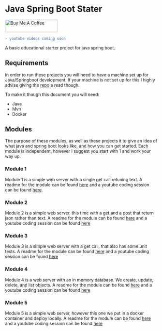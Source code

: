 # Java Spring Boot Stater
<a href="https://www.buymeacoffee.com/coffeecode6" target="_blank"><img src="https://cdn.buymeacoffee.com/buttons/default-orange.png" alt="Buy Me A Coffee" height="41" width="174"></a>
```diff
- youtube videos coming soon
```

A basic educational starter project for java spring boot.

## Requirements

In order to run these projects you will need to have a machine set up for Java/Springboot development. If your machine
is not set up for this I highly advise giving the [repo](https://github.com/CoffeeCodeAndCreatine/developer_set_up) a
read though.

To make it though this document you will need:

* Java
* Mvn
* Docker

## Modules

The purpose of these modules, as well as these projects it to give an idea of what java and spring boot looks like, and
how you can get started.
Each module is independent, however I suggest you start with 1 and work your way up.

### Module 1

Module 1 is a simple web server with a single get call retuning text. A readme for the module can be
found [here](demo1/README.md) and a youtube coding session can be found [here]().

### Module 2

Module 2 is a simple web server, this time with a get and a post that return json rather than text. A readme for the
module can be found [here](demo2/README.md) and a youtube coding session can be found [here]()

### Module 3

Module 3 is a simple web server with a get call, that also has some unit tests. A readme for the module can be
found [here](demo3/README.md) and a youtube coding session can be found [here]()

### Module 4

Module 4 is a web server with an in memory database. We create, update, delete, and list objects. A readme for the
module can be found [here](demo4/README.md) and a youtube coding session can be found [here]()

### Module 5

Module 5 is a simple web server, however this one we put in a docker container and deploy locally. A readme for the
module can be found [here](demo5/README.md) and a youtube coding session can be found [here]()
